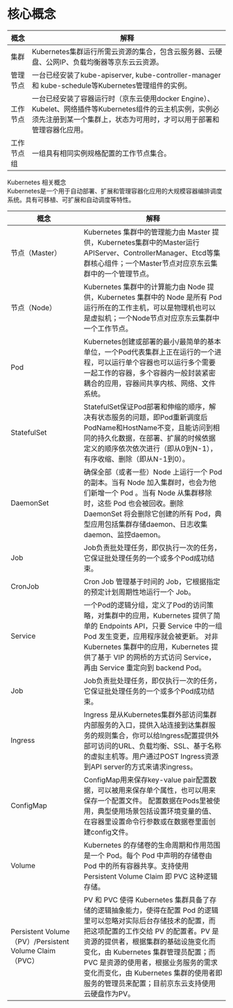 
# 核心概念

| 概念    |    解释 |
| --- | --- |
|    集群 |    Kubernetes集群运行所需云资源的集合，包含云服务器、云硬盘、公网IP、负载均衡器等京东云云资源。 |
|  管理节点   |一台已经安装了kube-apiserver, kube-controller-manager 和 kube-schedule等Kubernetes管理组件的实例。     |
|  工作节点   |一台已经安装了容器运行时（京东云使用docker Engine）、Kubelet、网络插件等Kubernetes组件的云主机实例，实例必须先注册到某一个集群上，状态为可用时，才可以用于部署和管理容器化应用。     |
|工作节点组     |  一组具有相同实例规格配置的工作节点集合。   |  
 
Kubernetes 相关概念  
Kubernetes是一个用于自动部署、扩展和管理容器化应用的大规模容器编排调度系统。具有可移植、可扩展和自动调度等特性。  

|   概念  |解释     |
| --- | --- |
| 节点（Master）    |  Kubernetes 集群中的管理能力由 Master 提供，Kubernetes集群中的Master运行APIServer、ControllerManager、Etcd等集群核心组件；一个Master节点对应京东云集群中的一个管理节点。   |
| 节点（Node）    |  Kubernetes 集群中的计算能力由 Node 提供，Kubernetes 集群中的 Node 是所有 Pod 运行所在的工作主机，可以是物理机也可以是虚拟机；一个Node节点对应京东云集群中一个工作节点。   |
|  Pod   |   	Kubernetes创建或部署的最小/最简单的基本单位，一个Pod代表集群上正在运行的一个进程，可以运行单个容器也可以运行多个需要一起工作的容器，多个容器内一般封装紧密耦合的应用，容器间共享内核、网络、文件系统。  |
|  StatefulSet   |   	StatefulSet保证Pod部署和伸缩的顺序，解决有状态服务的问题，即Pod重新调度后PodName和HostName不变，且能访问到相同的持久化数据，在部署、扩展的时候依据定义的顺序依次依次进行（即从0到N-1），有序收缩、删除（即从N-1到0）。  |
|  DaemonSet  |   	确保全部（或者一些）Node 上运行一个 Pod 的副本。当有 Node 加入集群时，也会为他们新增一个 Pod 。当有 Node 从集群移除时，这些 Pod 也会被回收。删除 DaemonSet 将会删除它创建的所有 Pod，典型应用包括集群存储daemon、日志收集daemon、监控daemon。  |
|  Job   |   	Job负责批处理任务，即仅执行一次的任务，它保证批处理任务的一个或多个Pod成功结束。  |
|  CronJob   |   	Cron Job 管理基于时间的 Job，它根据指定的预定计划周期性地运行一个 Job。  |
|  Service   |   	一个Pod的逻辑分组，定义了Pod的访问策略，对集群中的应用，Kubernetes 提供了简单的 Endpoints API，只要 Service 中的一组 Pod 发生变更，应用程序就会被更新。 对非 Kubernetes 集群中的应用，Kubernetes 提供了基于 VIP 的网桥的方式访问 Service，再由 Service 重定向到 backend Pod。  |
|  Job   |   	Job负责批处理任务，即仅执行一次的任务，它保证批处理任务的一个或多个Pod成功结束。  |
|   Ingress	  | Ingress 是从Kubernetes集群外部访问集群内部服务的入口，提供入站连接到达集群服务的规则集合，你可以给Ingress配置提供外部可访问的URL、负载均衡、SSL、基于名称的虚拟主机等。用户通过POST Ingress资源到API server的方式来请求ingress。 |
|  ConfigMap   |   ConfigMap用来保存key-value pair配置数据，可以被用来保存单个属性，也可以用来保存一个配置文件。 配置数据在Pods里被使用，典型使用场景包括设置环境变量的值、在容器里设置命令行参数或在数据卷里面创建config文件。  |
|  Volume   |   	Kubernetes 的存储卷的生命周期和作用范围是一个 Pod。每个 Pod 中声明的存储卷由 Pod 中的所有容器共享。支持使用 Persistent Volume Claim 即 PVC 这种逻辑存储。  |
|  Persistent Volume（PV）/Persistent Volume Claim（PVC）   |   	PV 和 PVC 使得 Kubernetes 集群具备了存储的逻辑抽象能力，使得在配置 Pod 的逻辑里可以忽略对实际后台存储技术的配置，而把这项配置的工作交给 PV 的配置者。PV 是资源的提供者，根据集群的基础设施变化而变化，由 Kubernetes 集群管理员配置；而 PVC 是资源的使用者，根据业务服务的需求变化而变化，由 Kubernetes 集群的使用者即服务的管理员来配置；目前京东云支持使用云硬盘作为PV。  |

